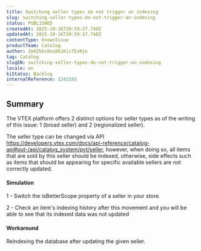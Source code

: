 ```yaml
---
title: Switching seller types do not trigger an indexing
slug: switching-seller-types-do-not-trigger-an-indexing
status: PUBLISHED
createdAt: 2025-10-16T20:59:37.740Z
updatedAt: 2025-10-16T20:59:37.740Z
contentType: knownIssue
productTeam: Catalog
author: 2mXZkbi0oi061KicTExNjo
tag: Catalog
slugEN: switching-seller-types-do-not-trigger-an-indexing
locale: en
kiStatus: Backlog
internalReference: 1242193
---
```


## Summary


The VTEX platform offers 2 distinct options for seller types as of the writing of this issue: 1 (broad seller) and 2 (regionalized seller).

The seller type can be changed via API https://developers.vtex.com/docs/api-reference/catalog-api#put-/api/catalog_system/pvt/seller, however, when doing so, all items that are sold by this seller should be indexed, otherwise, side effects such as items that should be appearing for specific available sellers are not correctly updated.


#### Simulation


1 - Switch the isBetterScope property of a seller in your store.

2 - Check an item's indexing history after this movement and you will be able to see that its indexed data was not updated


#### Workaround


Reindexing the database after updating the given seller.



